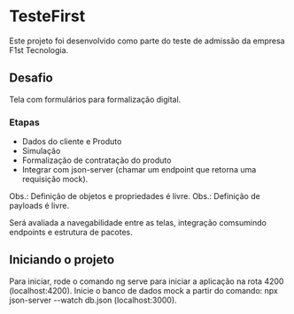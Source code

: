 # TesteFirst

Este projeto foi desenvolvido como parte do teste de admissão da empresa F1st Tecnologia.

## Desafio

Tela com formulários para formalização digital.

### Etapas

- Dados do cliente e Produto
- Simulação
- Formalização de contratação do produto
- Integrar com json-server (chamar um endpoint que retorna uma requisição mock).

Obs.: Definição de objetos e propriedades é livre.
Obs.: Definição de payloads é livre.

Será avaliada a navegabilidade entre as telas, integração comsumindo endpoints e estrutura de pacotes.


## Iniciando o projeto

Para iniciar, rode o comando ng serve para iniciar a aplicação na rota 4200 (localhost:4200).
Inicie o banco de dados mock a partir do comando: npx json-server --watch db.json (localhost:3000).
